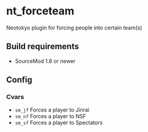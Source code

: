 # nt_forceteam
Neotokyo plugin for forcing people into certain team(s)

## Build requirements
* SourceMod 1.8 or newer

## Config

### Cvars
* `sm_jf` Forces a player to Jinrai
* `sm_nf` Forces a player to NSF
*  `sm_sf` Forces a player to Spectators

